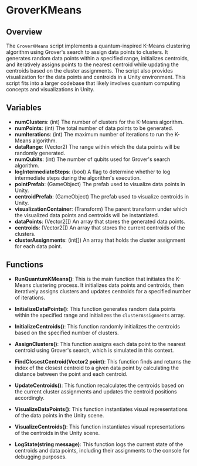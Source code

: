 # GroverKMeans

## Overview
The `GroverKMeans` script implements a quantum-inspired K-Means clustering algorithm using Grover's search to assign data points to clusters. It generates random data points within a specified range, initializes centroids, and iteratively assigns points to the nearest centroid while updating the centroids based on the cluster assignments. The script also provides visualization for the data points and centroids in a Unity environment. This script fits into a larger codebase that likely involves quantum computing concepts and visualizations in Unity.

## Variables

- **numClusters**: (int) The number of clusters for the K-Means algorithm.
- **numPoints**: (int) The total number of data points to be generated.
- **numIterations**: (int) The maximum number of iterations to run the K-Means algorithm.
- **dataRange**: (Vector2) The range within which the data points will be randomly generated.
- **numQubits**: (int) The number of qubits used for Grover's search algorithm.
- **logIntermediateSteps**: (bool) A flag to determine whether to log intermediate steps during the algorithm's execution.
- **pointPrefab**: (GameObject) The prefab used to visualize data points in Unity.
- **centroidPrefab**: (GameObject) The prefab used to visualize centroids in Unity.
- **visualizationContainer**: (Transform) The parent transform under which the visualized data points and centroids will be instantiated.
- **dataPoints**: (Vector2[]) An array that stores the generated data points.
- **centroids**: (Vector2[]) An array that stores the current centroids of the clusters.
- **clusterAssignments**: (int[]) An array that holds the cluster assignment for each data point.

## Functions

- **RunQuantumKMeans()**: This is the main function that initiates the K-Means clustering process. It initializes data points and centroids, then iteratively assigns clusters and updates centroids for a specified number of iterations.

- **InitializeDataPoints()**: This function generates random data points within the specified range and initializes the `clusterAssignments` array.

- **InitializeCentroids()**: This function randomly initializes the centroids based on the specified number of clusters.

- **AssignClusters()**: This function assigns each data point to the nearest centroid using Grover's search, which is simulated in this context.

- **FindClosestCentroid(Vector2 point)**: This function finds and returns the index of the closest centroid to a given data point by calculating the distance between the point and each centroid.

- **UpdateCentroids()**: This function recalculates the centroids based on the current cluster assignments and updates the centroid positions accordingly.

- **VisualizeDataPoints()**: This function instantiates visual representations of the data points in the Unity scene.

- **VisualizeCentroids()**: This function instantiates visual representations of the centroids in the Unity scene.

- **LogState(string message)**: This function logs the current state of the centroids and data points, including their assignments to the console for debugging purposes.